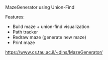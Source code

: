 MazeGenerator using Union-Find

Features:
* Build maze + union-find visualization 
* Path tracker
* Redraw maze (generate new maze)
* Print maze

https://www.cs.tau.ac.il/~dins/MazeGenerator/